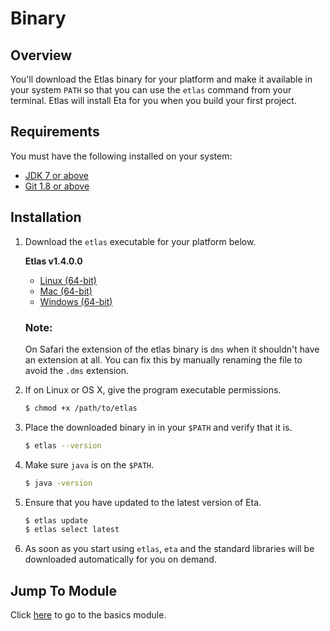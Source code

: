# Binary

## Overview

You'll download the Etlas binary for your platform and make it available in your system `PATH` so that you can use the `etlas` command from your terminal. Etlas will install Eta for you when you build your first project.

## Requirements

You must have the following installed on your system:

- [JDK 7 or above](http://www.oracle.com/technetwork/java/javase/downloads/index.html)
- [Git 1.8 or above](https://git-scm.com/book/en/v1/Getting-Started-Installing-Git)

## Installation

1.  Download the `etlas` executable for your platform below.

    **Etlas v1.4.0.0**

    - [Linux (64-bit)](https://cdnverify.eta-lang.org/eta-binaries/etlas-1.4.0.0/binaries/x86_64-linux/etlas)
    - [Mac (64-bit)](https://cdnverify.eta-lang.org/eta-binaries//etlas-1.4.0.0/binaries/x86_64-osx/etlas)
    - [Windows (64-bit)](https://cdnverify.eta-lang.org/eta-binaries/etlas-1.4.0.0/binaries/x86_64-windows/etlas.exe)

    ### Note:

    On Safari the extension of the etlas binary is `dms` when it shouldn't have an extension at all. You can fix this by manually renaming the file to avoid the `.dms` extension.

2.  If on Linux or OS X, give the program executable permissions.

    ```sh
    $ chmod +x /path/to/etlas
    ```

3.  Place the downloaded binary in in your `$PATH` and verify that it is.

    ```sh
    $ etlas --version
    ```

4.  Make sure `java` is on the `$PATH`.

    ```sh
    $ java -version
    ```

5.  Ensure that you have updated to the latest version of Eta.

    ```sh
    $ etlas update
    $ etlas select latest
    ```

6.  As soon as you start using `etlas`, `eta` and the standard libraries will be downloaded automatically for you on demand.

## Jump To Module

Click [here](/docs/user-guides/etlas-user-guide/basics/initializing) to go to the basics module.
